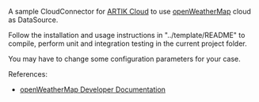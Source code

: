 A sample CloudConnector for [ARTIK Cloud](https://www.artik.io/cloud/) to use [openWeatherMap](http://openweathermap.org) cloud as DataSource.

Follow the installation and usage instructions in "../template/README" to compile, perform unit and integration testing in the current project folder.

You may have to change some configuration parameters for your case. 

References:

* [openWeatherMap Developer Documentation](http://openweathermap.org/api)
